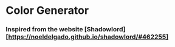# Color Generator
### Inspired from the website [Shadowlord][https://noeldelgado.github.io/shadowlord/#462255]

